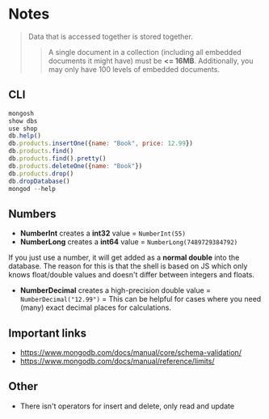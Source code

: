 # Notes

> Data that is accessed together is stored together.
>> A single document in a collection (including all embedded documents it might have) must be **<= 16MB**. Additionally, you may only have 100 levels of embedded documents.

## CLI

```javascript
mongosh
show dbs
use shop
db.help()
db.products.insertOne({name: "Book", price: 12.99})
db.products.find()
db.products.find().pretty()
db.products.deleteOne({name: "Book"})
db.products.drop()
db.dropDatabase()
mongod --help
```

## Numbers

- **NumberInt** creates a **int32** value = `NumberInt(55)`
- **NumberLong** creates a **int64** value = `NumberLong(7489729384792)`

If you just use a number, it will get added as a **normal double** into the database. The reason for this is that the shell is based on JS which only knows float/double values and doesn't differ between integers and floats.

- **NumberDecimal** creates a high-precision double value = `NumberDecimal("12.99")` = This can be helpful for cases where you need (many) exact decimal places for calculations.

## Important links

- <https://www.mongodb.com/docs/manual/core/schema-validation/>
- <https://www.mongodb.com/docs/manual/reference/limits/>

## Other

- There isn't operators for insert and delete, only read and update
